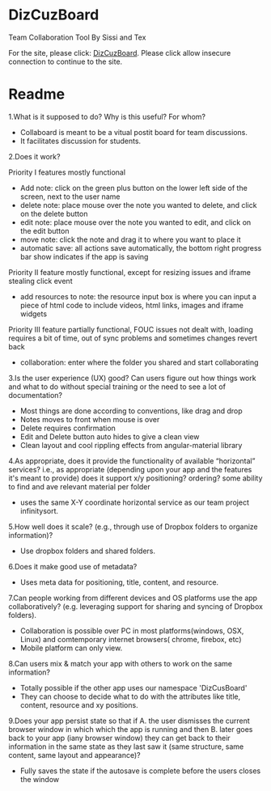 # DizCuzBoard
Team Collaboration Tool By Sissi and Tex

For the site, please click: <a href="https://webhost.ischool.uw.edu/~sunteng/bcmderFireMirror/app/"> DizCuzBoard</a>.
Please click allow insecure connection to continue to the site.


# Readme

1.What is it supposed to do? Why is this useful? For whom?
- Collaboard is meant to be a vitual postit board for team discussions.
- It facilitates discussion for students.

2.Does it work?

Priority I features mostly functional
- Add note: click on the green plus button on the lower left side of the screen, next to the user name
- delete note: place mouse over the note you wanted to delete, and click on the delete button
- edit note: place mouse over the note you wanted to edit, and click on the edit button
- move note:  click the note and drag it to where you want to place it
- automatic save: all actions save automatically, the bottom right progress bar show indicates if the app is saving 

Priority II feature mostly functional, except for resizing issues and iframe stealing click event 
- add resources to note: the resource input box is where you can input a piece of html code to include videos, html links, images and iframe widgets

Priority III feature partially functional, FOUC issues not dealt with, loading requires a bit of time, out of sync problems and sometimes changes revert back 
- collaboration: enter where the folder you shared and start collaborating



3.Is the user experience (UX) good? Can users figure out how things work and what to do without special training or the need to see a lot of documentation?
- Most things are done according to conventions, like drag and drop
- Notes moves to front when mouse is over
- Delete requires confirmation
- Edit and Delete button auto hides to give a clean view
- Clean layout and cool rippling effects from angular-material library




4.As appropriate, does it provide the functionality of available “horizontal” services? i.e., as appropriate (depending upon your app and the features it's meant to provide) does it support x/y positioning? ordering? some ability to find and ave relevant material per folder
- uses the same X-Y coordinate horizontal service as our team project infinitysort.

5.How well does it scale? (e.g., through use of Dropbox folders to organize information)?
- Use dropbox folders and shared folders.

6.Does it make good use of metadata?
- Uses meta data for positioning, title, content, and resource.

7.Can people working from different devices and OS platforms use the app collaboratively? (e.g. leveraging support for sharing and syncing of Dropbox folders).
- Collaboration is possible over PC in most platforms(windows, OSX, Linux) and comtemporary internet browsers( chrome, firebox, etc)
- Mobile platform can only view.

8.Can users mix & match your app with others to work on the same information?
- Totally possible if the other app uses our namespace 'DizCusBoard'
- They can choose to decide what to do with the attributes like title, content, resource and xy positions.

9.Does your app persist state so that if A. the user dismisses the current  browser window in which which the app is running and then B. later goes back to your app (iany browser window) they can get back to their information in the same state as they last saw it (same structure, same content, same layout and appearance)?
- Fully saves the state if the autosave is complete before the users closes the window 
